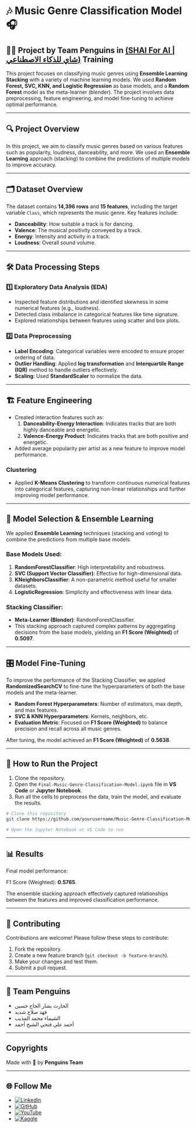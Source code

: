 # 🎶 Music Genre Classification Model 🎧

## 🧑‍💻 Project by Team Penguins in [(SHAI For AI | شاي للذكاء الاصطناعي)](https://www.linkedin.com/company/shaiforai/?lipi=urn%3Ali%3Apage%3Ad_flagship3_profile_view_base_recent_activity_content_view%3BquLv6KkwThWijw6vCr8kew%3D%3D) Training

This project focuses on classifying music genres using **Ensemble Learning Stacking** with a variety of machine learning models. We used **Random Forest, SVC, KNN, and Logistic Regression** as base models, and a **Random Forest** model as the meta-learner (blender). The project involves data preprocessing, feature engineering, and model fine-tuning to achieve optimal performance.

---

## 🔍 Project Overview
In this project, we aim to classify music genres based on various features such as popularity, loudness, danceability, and more. We used an **Ensemble Learning** approach (stacking) to combine the predictions of multiple models to improve accuracy.

---

## 🗂️ Dataset Overview
The dataset contains **14,396 rows** and **15 features**, including the target variable `Class`, which represents the music genre. Key features include:
- **Danceability**: How suitable a track is for dancing.
- **Valence**: The musical positivity conveyed by a track.
- **Energy**: Intensity and activity in a track.
- **Loudness**: Overall sound volume.

---

## 🛠️ Data Processing Steps

### 1️⃣ Exploratory Data Analysis (EDA)
- Inspected feature distributions and identified skewness in some numerical features (e.g., loudness).
- Detected class imbalance in categorical features like time signature.
- Explored relationships between features using scatter and box plots.

### 2️⃣ Data Preprocessing
- **Label Encoding**: Categorical variables were encoded to ensure proper ordering of data.
- **Outlier Handling**: Applied **log transformation** and **Interquartile Range (IQR)** method to handle outliers effectively.
- **Scaling**: Used **StandardScaler** to normalize the data.
  
---

## 🏗️ Feature Engineering
- Created interaction features such as:
  1. **Danceability-Energy Interaction**: Indicates tracks that are both highly danceable and energetic.
  2. **Valence-Energy Product**: Indicates tracks that are both positive and energetic.
- Added average popularity per artist as a new feature to improve model performance.
  
### Clustering
- Applied **K-Means Clustering** to transform continuous numerical features into categorical features, capturing non-linear relationships and further improving model performance.

---

## 🎯 Model Selection & Ensemble Learning
We applied **Ensemble Learning** techniques (stacking and voting) to combine the predictions from multiple base models. 

### Base Models Used:
1. **RandomForestClassifier**: High interpretability and robustness.
2. **SVC (Support Vector Classifier)**: Effective for high-dimensional data.
3. **KNeighborsClassifier**: A non-parametric method useful for smaller datasets.
4. **LogisticRegression**: Simplicity and effectiveness with linear data.

### Stacking Classifier:
- **Meta-Learner (Blender)**: RandomForestClassifier.
- This stacking approach captured complex patterns by aggregating decisions from the base models, yielding an **F1 Score (Weighted)** of **0.5097**.

---

## 🎛️ Model Fine-Tuning
To improve the performance of the Stacking Classifier, we applied **RandomizedSearchCV** to fine-tune the hyperparameters of both the base models and the meta-learner.

- **Random Forest Hyperparameters**: Number of estimators, max depth, and max features.
- **SVC & KNN Hyperparameters**: Kernels, neighbors, etc.
- **Evaluation Metric**: Focused on **F1 Score (Weighted)** to balance precision and recall across all music genres.

After tuning, the model achieved an **F1 Score (Weighted)** of **0.5638**.

---

## 🚀 How to Run the Project
1. Clone the repository.
2. Open the `Final-Music-Genre-Classification-Model.ipynb` file in **VS Code** or **Jupyter Notebook**.
3. Run all the cells to preprocess the data, train the model, and evaluate the results.

```bash
# Clone this repository
git clone https://github.com/yourusername/Music-Genre-Classification-Model.git

# Open the Jupyter Notebook or VS Code to run
```
---

## 📊 Results

Final model performance:

  F1 Score (Weighted): **0.5765**.

The ensemble stacking approach effectively captured relationships between the features and improved classification performance.

---
## 🤝 Contributing

Contributions are welcome! Please follow these steps to contribute:
1. Fork the repository.
2. Create a new feature branch (`git checkout -b feature-branch`).
3. Make your changes and test them.
4. Submit a pull request.

---

## 👥 Team Penguins

  - الحارث بشار الحاج حسين
  - فهد صلاح شديد
  - الشيماء محمد المذيب
  - أحمد علي فتحي الشيخ أحمد

---
## Copyrights

Made with 🤍 by **Penguins Team** 

---

## 🌐 Follow Me

- [![LinkedIn](https://img.shields.io/badge/LinkedIn-0A66C2?style=for-the-badge&logo=linkedin&logoColor=white)](https://www.linkedin.com/in/alharth-alhaj-hussein-023417241)  
- [![GitHub](https://img.shields.io/badge/GitHub-181717?style=for-the-badge&logo=github&logoColor=white)](https://github.com/AlharthAlhajHussein)   
- [![YouTube](https://img.shields.io/badge/YouTube-FF0000?style=for-the-badge&logo=youtube&logoColor=white)](https://www.youtube.com/@Alharth.Alhaj.Hussein)
- [![Kaggle](https://img.shields.io/badge/Kaggle-20BEFF?style=for-the-badge&logo=kaggle&logoColor=white)](https://www.kaggle.com/alharthalhajhussein)
 
